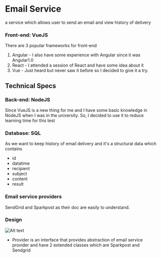 # Email Service
a service which allows user to send an email and view history of delivery

### Front-end: VueJS
There are 3 popular frameworks for front-end
1. Angular - I also have some experience with Angular since it was Angular1.0
2. React -  I attended a session of React and have some idea about it
3. Vue - Just heard but never saw it before so I decided to give it a try.

## Technical Specs
### Back-end: NodeJS
Since VueJS is a new thing for me and I have some basic knowledge in NodeJS when I was in the university. So, I decided to use it to reduce learning time for this test

### Database: SQL
As we want to keep history of email delivery and it's a structural data which contains 
- id
- datatime
- recipient
- subject
- content
- result

### Email service providers
SendGrid and Sparkpost as their doc are easily to understand.

### Design
![Alt text](https://www.img.in.th/images/c6cf67495583847da4266a1f0d355f3e.png? "Class diagram")
- Provider is an interface that provides abstraction of email service provider and have 2 extended classes which are Sparkpost and Sendgrid
